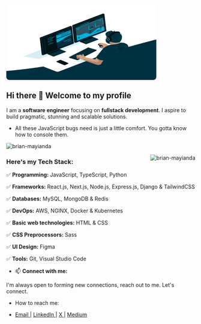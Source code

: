 <img align="top" style="border-radius: 8px" alt="Coding" width="400" height="200" src="images/dev.gif">

## Hi there 👋 Welcome to my profile

I am a **software engineer** focusing on **fullstack development**. I aspire to build pragmatic, stunning and scalable solutions.

- All these JavaScript bugs need is just a little comfort. You gotta know how to console them.


<p align="left"> <img src="https://komarev.com/ghpvc/?username=brian-mayianda&label=Profile%20views&color=0e75b6&style=flat" alt="brian-mayianda" /> </p>


<img align="right" src="https://github-readme-stats.vercel.app/api/top-langs?username=brian-mayianda&show_icons=true&locale=en&layout=compact" alt="brian-mayianda" />


### Here's my Tech Stack:

✅ **Programming:** JavaScript, TypeScript, Python

✅ **Frameworks:** React.js, Next.js, Node.js, Express.js, Django & TailwindCSS

✅ **Databases:** MySQL, MongoDB & Redis

✅ **DevOps:** AWS, NGINX, Docker & Kubernetes

✅ **Basic web technologies:** HTML & CSS

✅ **CSS Preprocessors:** Sass

✅ **UI Design:** Figma

✅ **Tools:** Git, Visual Studio Code


- 📫 **Connect with me:**

I'm always open to forming new connections, reach out to me. Let's connect.

- How to reach me: 

- <a href="mailto:brianmayianda@gmail.com" target="_blank"> Email <a/>
|  <a href="https://www.linkedin.com/in/brian-mayianda/" target="_blank"> LinkedIn <a/>
|  <a href="https://x.com/BrianMayianda" target="_blank"> X <a/>
|  <a href="https://medium.com/@brianmayianda" target="_blank"> Medium <a/> 


